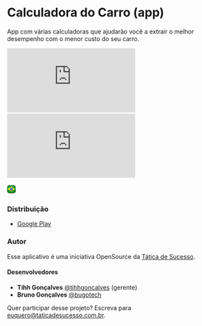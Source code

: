 
 
 
# Calculadora do Carro (app)
App com várias calculadoras que ajudarão você a extrair o melhor desempenho com o menor custo do seu carro.

[![Versão](http://app.tiago.art.br/flags/version.php?path=tihhgoncalves/calculadoradocarro)](#)
[![Size](http://app.tiago.art.br/flags/size.php?path=tihhgoncalves/calculadoradocarro)](#)

![MadeInBrazil](https://raw.githubusercontent.com/tihhgoncalves/calculadoradocarro/master/doc/br.png)

### Distribuição
 - [Google Play](https://play.google.com/store/apps/details?id=br.com.taticadesucesso.calculadoradocarro)

### Autor

Esse aplicativo é uma iniciativa OpenSource da [Tática de Sucesso](http://taticadesucesso.com.br).

#### Desenvolvedores
 - **Tihh Gonçalves** [@tihhgoncalves](https://github.com/tihhgoncalves) (gerente)
 - **Bruno Gonçalves** [@bugotech](https://github.com/bugotech)
 
 Quer participar desse projeto?
 Escreva para euquero@taticadesucesso.com.br.




